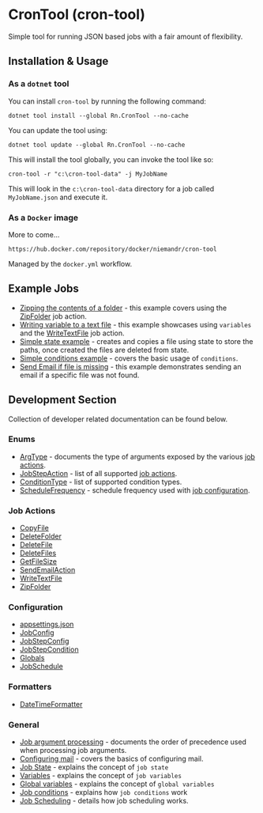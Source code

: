 # CronTool (cron-tool)

Simple tool for running JSON based jobs with a fair amount of flexibility.

## Installation & Usage

### As a `dotnet` tool

You can install `cron-tool` by running the following command:

```shell
dotnet tool install --global Rn.CronTool --no-cache
```

You can update the tool using:

```shell
dotnet tool update --global Rn.CronTool --no-cache
```

This will install the tool globally, you can invoke the tool like so:

```shell
cron-tool -r "c:\cron-tool-data" -j MyJobName
```

This will look in the `c:\cron-tool-data` directory for a job called `MyJobName.json` and execute it.

### As a `Docker` image

More to come...

```text
https://hub.docker.com/repository/docker/niemandr/cron-tool
```

Managed by the `docker.yml` workflow.

## Example Jobs

- [Zipping the contents of a folder](/docs/examples/BackupNasLandingPage.md) - this example covers using the [ZipFolder](/docs/job-actions/ZipFolder.md) job action.
- [Writing variable to a text file](/docs/examples/WriteVariableToTextFile.md) - this example showcases using `variables` and the [WriteTextFile](/docs/job-actions/WriteTextFile.md) job action.
- [Simple state example](/docs/examples/SimpleStateExample.md) - creates and copies a file using state to store the paths, once created the files are deleted from state.
- [Simple conditions example](/docs/examples/SimpleConditions.md) - covers the basic usage of `conditions`.
- [Send Email if file is missing](/docs/examples/EmailOnMissingFile.md) - this example demonstrates sending an email if a specific file was not found.

## Development Section

Collection of developer related documentation can be found below.

### Enums

- [ArgType](/docs/enums/ArgType.md) - documents the type of arguments exposed by the various [job actions](/docs/job-actions/README.md).
- [JobStepAction](/docs/enums/JobStepAction.md) - list of all supported [job actions](/docs/job-actions/README.md).
- [ConditionType](/docs/enums/ConditionType.md) - list of supported condition types.
- [ScheduleFrequency](/docs/enums/ScheduleFrequency.md) - schedule frequency used with [job configuration](/docs/configuration/JobConfig.md).

### Job Actions

- [CopyFile](/docs/job-actions/CopyFile.md)
- [DeleteFolder](/docs/job-actions/DeleteFolder.md)
- [DeleteFile](/docs/job-actions/DeleteFile.md)
- [DeleteFiles](/docs/job-actions/DeleteFiles.md)
- [GetFileSize](/docs/job-actions/GetFileSize.md)
- [SendEmailAction](/docs/job-actions/SendEmail.md)
- [WriteTextFile](/docs/job-actions/WriteTextFile.md)
- [ZipFolder](/docs/job-actions/ZipFolder.md)

### Configuration

- [appsettings.json](/docs/configuration/appsettings.md)
- [JobConfig](/docs/configuration/JobConfig.md)
- [JobStepConfig](/docs/configuration/JobStepConfig.md)
- [JobStepCondition](/docs/configuration/JobStepCondition.md)
- [Globals](/docs/configuration/globals.md)
- [JobSchedule](/docs/configuration/JobSchedule.md)

### Formatters

- [DateTimeFormatter](/docs/formatters/DateTimeFormatter.md)

### General

- [Job argument processing](/docs/general/ArgProcessing.md) - documents the order of precedence used when processing job arguments.
- [Configuring mail](/docs/general/ConfiguringMail.md) - covers the basics of configuring mail.
- [Job State](/docs/general/JobState.md) - explains the concept of `job state`
- [Variables](/docs/general/Variables.md) - explains the concept of `job variables`
- [Global variables](/docs/general/GlobalVariables.md) - explains the concept of `global variables`
- [Job conditions](/docs/general/JobConditions.md) - explains how `job conditions` work
- [Job Scheduling](/docs/general/JobScheduling.md) - details how job scheduling works.
